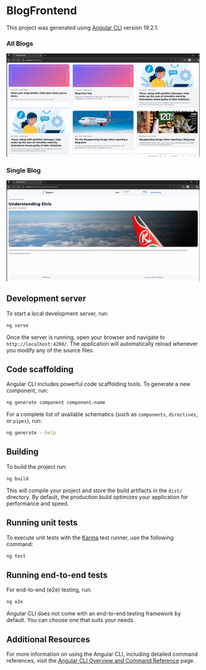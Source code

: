 # BlogFrontend

This project was generated using [Angular CLI](https://github.com/angular/angular-cli) version 19.2.1.

### All Blogs
![Blogs](https://github.com/DynastyElvis/technoprise-blogs/blob/main/frontend/blog-frontend/public/Screenshot%202025-08-25%20130211.png)

### Single Blog
![Blogs](https://github.com/DynastyElvis/technoprise-blogs/blob/main/frontend/blog-frontend/public/Screenshot%202025-08-25%20130156.png)


## Development server

To start a local development server, run:

```bash
ng serve
```

Once the server is running, open your browser and navigate to `http://localhost:4200/`. The application will automatically reload whenever you modify any of the source files.

## Code scaffolding

Angular CLI includes powerful code scaffolding tools. To generate a new component, run:

```bash
ng generate component component-name
```

For a complete list of available schematics (such as `components`, `directives`, or `pipes`), run:

```bash
ng generate --help
```

## Building

To build the project run:

```bash
ng build
```

This will compile your project and store the build artifacts in the `dist/` directory. By default, the production build optimizes your application for performance and speed.

## Running unit tests

To execute unit tests with the [Karma](https://karma-runner.github.io) test runner, use the following command:

```bash
ng test
```

## Running end-to-end tests

For end-to-end (e2e) testing, run:

```bash
ng e2e
```

Angular CLI does not come with an end-to-end testing framework by default. You can choose one that suits your needs.

## Additional Resources

For more information on using the Angular CLI, including detailed command references, visit the [Angular CLI Overview and Command Reference](https://angular.dev/tools/cli) page.
